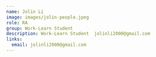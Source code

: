 ```yaml
---
name: Jolin Li
image: images/jolin-people.jpeg
role: RA
group: Work-Learn Student 
description: Work-Learn Student  jolinli2000@gmail.com
links:
  email: jolinli2000@gmail.com
---
```

